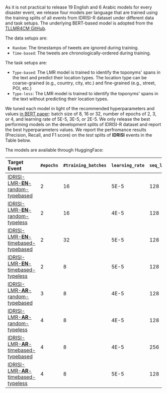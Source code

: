 As it is not practical to release 19 English and 6 Arabic models for every disaster event, we release four models per language that are trained using the training splits of all events from IDRISI-R dataset under different data and task setups. The underlying BERT-based model is adopted from the [TLLMR4CM GitHub](https://github.com/rsuwaileh/TLLMR4CM/). 

The data setups are:
  - `Random`:  The timestamps of tweets are ignored during training.
  - `Time-based`:  The tweets are chronologically-ordered during training.
  
The task setups are: 
  - `Type-based`: The LMR model is trained to identify the toponyms' spans in the text and predict their location types. The location type can be coarse-grained (e.g., country, city, etc.) and fine-grained (e.g., street, POI, etc.)
  - `Type-less`: The LMR model is trained to identify the toponyms' spans in the text without predicting their location types.


We tuned each model in light of the recommended hyperparameters and values [in BERT paper](https://aclanthology.org/N19-1423.pdf): batch size of 8, 16 or 32, number of epochs of 2, 3, or 4, and learning rate of 5E-5, 3E-5, or 2E-5. We only release the best performing models on the development splits of IDRISI-R dataset and report the best hyperparameters values. We report the perfromance results (Precision, Recall, and F1 score) on the *test* splits of **IDRISI** events in the Table below.

The models are available through HuggingFace:

| Target Event | `#epochs` | `#training_batches` | `learning_rate` | `seq_length` | P | R | F1 |
|:-|:-|:-|:-|:-|:-|:-|:-|
| [IDRISI-LMR-**EN**-random-typebased](https://huggingface.co/rsuwaileh/IDRISI-LMR-EN-random-typebased/) | 2 | 16 | 5E-5 | 128 | 0.979 | 0.979 | 0.979 | 
| [IDRISI-LMR-**EN**-random-typeless](https://huggingface.co/rsuwaileh/IDRISI-LMR-EN-random-typeless/) | 2 | 16 | 4E-5 | 128 | 0.905 | 0.909 | 0.901
| [IDRISI-LMR-**EN**-timebased-typebased](https://huggingface.co/rsuwaileh/IDRISI-LMR-EN-timebased-typebased/) | 2 | 32 | 5E-5 |	128 | 0.978 |	0.979	| 0.978 | 
| [IDRISI-LMR-**EN**-timebased-typeless](https://huggingface.co/rsuwaileh/IDRISI-LMR-EN-timebased-typeless/) | 2 | 8 | 5E-5 |	128 | 0.904 | 0.907 | 0.899 |
| [IDRISI-LMR-**AR**-random-typebased](https://huggingface.co/rsuwaileh/IDRISI-LMR-AR-random-typebased/) | 3 | 8 | 4E-5 | 128 | 0.978 | 0.978 | 0.978 | 
| [IDRISI-LMR-**AR**-random-typeless](https://huggingface.co/rsuwaileh/IDRISI-LMR-AR-random-typeless/) | 4 | 8 | 4E-5 | 128 | 0.926 | 0.921 | 0.919 | 
| [IDRISI-LMR-**AR**-timebased-typebased](https://huggingface.co/rsuwaileh/IDRISI-LMR-AR-timebased-typebased/) | 4 | 8 | 4E-5 |	256 | 0.973 | 0.975 | 0.973 | 
| [IDRISI-LMR-**AR**-timebased-typeless](https://huggingface.co/rsuwaileh/IDRISI-LMR-AR-timebased-typeless/) | 4 | 8 | 5E-5 | 128 | 0.914 | 0.921 | 0.911 | 
